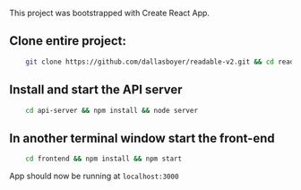 This project was bootstrapped with Create React App.

## Clone entire project:
```bash
    git clone https://github.com/dallasboyer/readable-v2.git && cd readable-v2
```

## Install and start the API server
```bash
    cd api-server && npm install && node server
```

## In another terminal window start the front-end
```bash
    cd frontend && npm install && npm start
```

App should now be running at `localhost:3000`